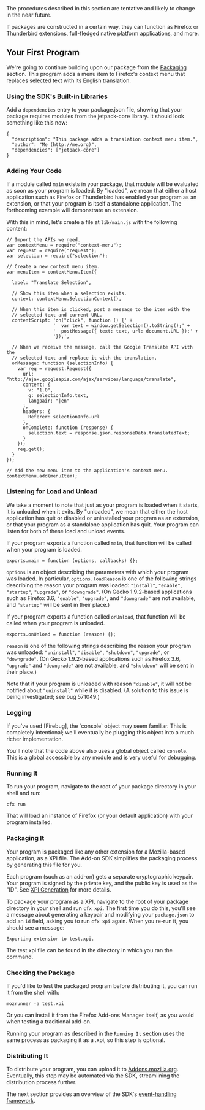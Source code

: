 <span class="aside">
The procedures described in this section are tentative and likely to
change in the near future.
</span>

If packages are constructed in a certain way, they can function as
Firefox or Thunderbird extensions, full-fledged native platform applications,
and more.

## Your First Program ##

We're going to continue building upon our package from the [Packaging]
section.  This program adds a menu item to Firefox's context menu that replaces
selected text with its English translation.

### Using the SDK's Built-in Libraries ###

Add a `dependencies` entry to your package.json file, showing that your
package requires modules from the jetpack-core library. It should look
something like this now:

    {
      "description": "This package adds a translation context menu item.",
      "author": "Me (http://me.org)",
      "dependencies": ["jetpack-core"]
    }


### Adding Your Code ###

If a module called `main` exists in your package, that module will be evaluated
as soon as your program is loaded. By "loaded", we mean that either a host
application such as Firefox or Thunderbird has enabled your program as an
extension, or that your program is itself a standalone application.  The
forthcoming example will demonstrate an extension.

With this in mind, let's create a file at `lib/main.js` with the
following content:

    // Import the APIs we need.
    var contextMenu = require("context-menu");
    var request = require("request");
    var selection = require("selection");

    // Create a new context menu item.
    var menuItem = contextMenu.Item({

      label: "Translate Selection",

      // Show this item when a selection exists.
      context: contextMenu.SelectionContext(),

      // When this item is clicked, post a message to the item with the
      // selected text and current URL.
      contentScript: 'on("click", function () {' +
                     '  var text = window.getSelection().toString();' +
                     '  postMessage({ text: text, url: document.URL });' +
                     '});',

      // When we receive the message, call the Google Translate API with the
      // selected text and replace it with the translation.
      onMessage: function (selectionInfo) {
        var req = request.Request({
          url: "http://ajax.googleapis.com/ajax/services/language/translate",
          content: {
            v: "1.0",
            q: selectionInfo.text,
            langpair: "|en"
          },
          headers: {
            Referer: selectionInfo.url
          },
          onComplete: function (response) {
            selection.text = response.json.responseData.translatedText;
          }
        });
        req.get();
      }
    });

    // Add the new menu item to the application's context menu.
    contextMenu.add(menuItem);

### Listening for Load and Unload ###

We take a moment to note that just as your program is loaded when it starts, it
is unloaded when it exits. By "unloaded", we mean that either the host
application has quit or disabled or uninstalled your program as an extension, or
that your program as a standalone application has quit. Your program can listen
for both of these load and unload events.

If your program exports a function called `main`, that function will be called
when your program is loaded.

    exports.main = function (options, callbacks) {};

`options` is an object describing the parameters with which your program was
loaded.  In particular, `options.loadReason` is one of the following strings
describing the reason your program was loaded: `"install"`, `"enable"`,
`"startup"`, `"upgrade"`, or `"downgrade"`.  (On Gecko 1.9.2-based applications
such as Firefox 3.6, `"enable"`, `"upgrade"`, and `"downgrade"` are not
available, and `"startup"` will be sent in their place.)

If your program exports a function called `onUnload`, that function will be
called when your program is unloaded.

    exports.onUnload = function (reason) {};

`reason` is one of the following strings describing the reason your program was
unloaded: `"uninstall"`, `"disable"`, `"shutdown"`, `"upgrade"`, or
`"downgrade"`.  (On Gecko 1.9.2-based applications such as Firefox 3.6,
`"upgrade"` and `"downgrade"` are not available, and `"shutdown"` will be sent
in their place.)

Note that if your program is unloaded with reason `"disable"`, it will not be
notified about `"uninstall"` while it is disabled.  (A solution to this issue is
being investigated; see bug 571049.)

### Logging ###

<span class="aside">
If you've used [Firebug], the `console` object may seem familiar.
This is completely intentional; we'll eventually be plugging
this object into a much richer implementation.

  [Firebug]: http://getfirebug.com/
</span>

You'll note that the code above also uses a global object called `console`.
This is a global accessible by any module and is very useful for debugging.

### Running It ###

To run your program, navigate to the root of your package directory
in your shell and run:

    cfx run

That will load an instance of Firefox (or your default application)
with your program installed.

### Packaging It ###

Your program is packaged like any other extension for a Mozilla-based
application, as a XPI file. The Add-on SDK simplifies the packaging
process by generating this file for you.

<span class="aside"> Each program (such as an add-on) gets a
separate cryptographic keypair. Your program is signed by the private
key, and the public key is used as the "ID". See
[XPI Generation](#guide/xpi) for more details.</span>

To package your program as a XPI, navigate to the root of your package
directory in your shell and run `cfx xpi`. The first time you do this,
you'll see a message about generating a keypair and modifying your
`package.json` to add an `id` field, asking you to run `cfx xpi` again.
When you re-run it, you should see a message:

    Exporting extension to test.xpi.

The test.xpi file can be found in the directory in which you ran the
command.

### Checking the Package ###

If you'd like to test the packaged program before distributing it,
you can run it from the shell with:

    mozrunner -a test.xpi

Or you can install it from the Firefox Add-ons Manager itself, as
you would when testing a traditional add-on.

Running your program as described in the `Running It` section uses
the same process as packaging it as a .xpi, so this step is optional.

### Distributing It ###

To distribute your program, you can upload it to
[Addons.mozilla.org](http://addons.mozilla.org).
Eventually, this step may be automated via the SDK, streamlining the
distribution process further.

The next section provides an overview of the SDK's [event-handling
framework](#guide/events).

  [Packaging]: #guide/packaging
  [troubleshooting]: #guide/troubleshooting
